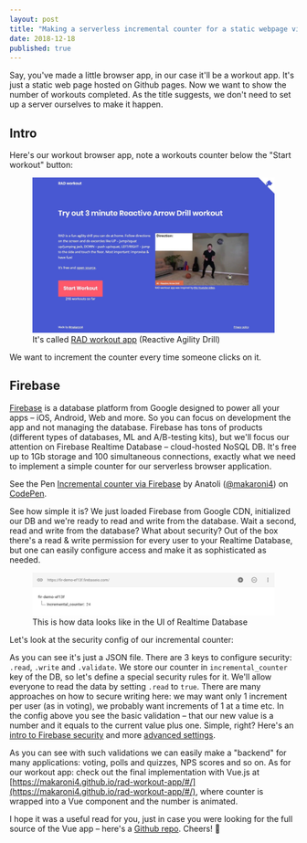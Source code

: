 ```yaml
---
layout: post
title: "Making a serverless incremental counter for a static webpage via Firebase"
date: 2018-12-18
published: true
---
```


Say, you've made a little browser app, in our case it'll be a workout app. It's just a static web page hosted on Github pages. Now we want to show the number of workouts completed. As the title suggests, we don't need to set up a server ourselves to make it happen.

<!--more-->

## Intro

Here's our workout browser app, note a workouts counter below the "Start workout" button:

<figure>
  <img src="/images/posts/firebase_counter/rad_workout_app_snapshot.jpg" width="600px" />
  <figcaption>It's called <a href="https://makaroni4.github.io/rad-workout-app/#/">RAD workout app</a> (Reactive Agility Drill)</figcaption>
</figure>

We want to increment the counter every time someone clicks on it.

## Firebase

[Firebase](https://firebase.google.com/) is a database platform from Google designed to power all your apps – iOS, Android, Web and more. So you can focus on development the app and not managing the database. Firebase has tons of products (different types of databases, ML and A/B-testing kits), but we'll focus our attention on Firebase Realtime Database – cloud-hosted NoSQL DB. It's free up to 1Gb storage and 100 simultaneous connections, exactly what we need to implement a simple counter for our serverless browser application.

<p data-height="661" data-theme-id="dark" data-slug-hash="jXyRYb" data-default-tab="js,result" data-user="makaroni4" data-pen-title="Incremental counter via Firebase" class="codepen">See the Pen <a href="https://codepen.io/makaroni4/pen/jXyRYb/">Incremental counter via Firebase</a> by Anatoli (<a href="https://codepen.io/makaroni4">@makaroni4</a>) on <a href="https://codepen.io">CodePen</a>.</p>
<script async src="https://static.codepen.io/assets/embed/ei.js"></script>

See how simple it is? We just loaded Firebase from Google CDN, initialized our DB and we're ready to read and write from the database. Wait a second, read and write from the database? What about security? Out of the box there's a read & write permission for every user to your Realtime Database, but one can easily configure access and make it as sophisticated as needed.

<figure>
  <img src="/images/posts/firebase_counter/realtime_db_data.png" width="600px" />
  <figcaption>This is how data looks like in the UI of Realtime Database</figcaption>
</figure>

Let's look at the security config of our incremental counter:

<script src="https://gist.github.com/makaroni4/11977820558ea9e93d6bc99f944d4b88.js"></script>

As you can see it's just a JSON file. There are 3 keys to configure security: `.read`, `.write` and `.validate`. We store our counter in `incremental_counter` key of the DB, so let's define a special security rules for it. We'll allow everyone to read the data by setting `.read` to `true`. There are many approaches on how to secure writing here: we may want only 1 increment per user (as in voting), we probably want increments of 1 at a time etc. In the config above you see the basic validation – that our new value is a number and it equals to the current value plus one. Simple, right? Here's an [intro to Firebase security](https://firebase.google.com/docs/database/security/quickstart) and more [advanced settings](https://firebase.google.com/docs/database/security/securing-data).

As you can see with such validations we can easily make a "backend" for many applications: voting, polls and quizzes, NPS scores and so on. As for our workout app: check out the final implementation with Vue.js at [https://makaroni4.github.io/rad-workout-app/#/](https://makaroni4.github.io/rad-workout-app/#/), where counter is wrapped into a Vue component and the number is animated.

I hope it was a useful read for you, just in case you were looking for the full source of the Vue app – here's a [Github repo](https://github.com/makaroni4/rad-workout-app). Cheers! :beers:
